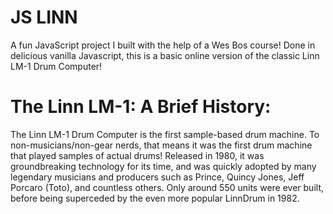 # JS LINN

A fun JavaScript project I built with the help of a Wes Bos course! Done in delicious vanilla Javascript, this is a basic online version of the classic Linn LM-1 Drum Computer!

# The Linn LM-1: A Brief History:

The Linn LM-1 Drum Computer is the first sample-based drum machine. To non-musicians/non-gear nerds, that means it was the first drum machine that played samples of actual drums! Released in 1980, it was groundbreaking technology for its time, and was quickly adopted by many legendary musicians and producers such as Prince, Quincy Jones, Jeff Porcaro (Toto), and countless others. Only around 550 units were ever built, before being superceded by the even more popular LinnDrum in 1982.